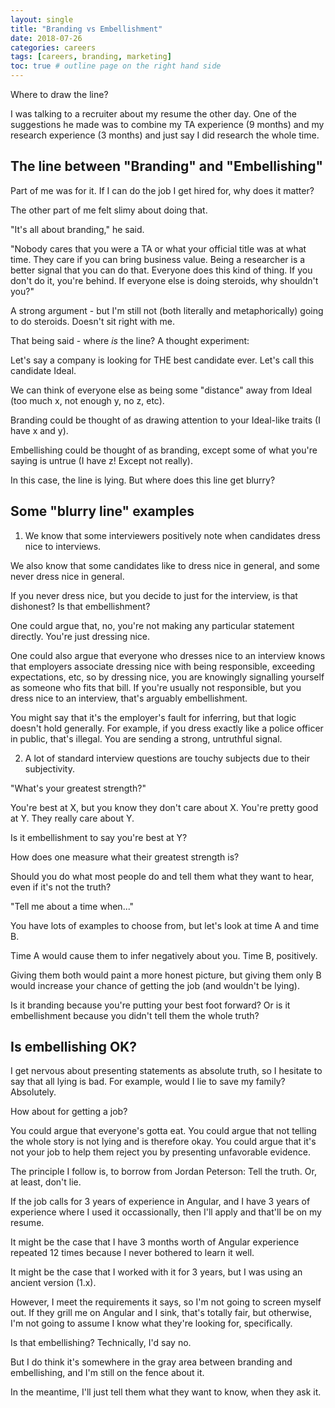 ```yaml
---
layout: single
title: "Branding vs Embellishment"
date: 2018-07-26
categories: careers
tags: [careers, branding, marketing]
toc: true # outline page on the right hand side
---
```


Where to draw the line?

I was talking to a recruiter about my resume the other day. One of the suggestions he made was to combine my TA experience (9 months) and my research experience (3 months) and just say I did research the whole time.

## The line between "Branding" and "Embellishing"

Part of me was for it. If I can do the job I get hired for, why does it matter?

The other part of me felt slimy about doing that.

"It's all about branding," he said.

"Nobody cares that you were a TA or what your official title was at what time. They care if you can bring business value. Being a researcher is a better signal that you can do that. Everyone does this kind of thing. If you don't do it, you're behind. If everyone else is doing steroids, why shouldn't you?"

A strong argument - but I'm still not (both literally and metaphorically) going to do steroids. Doesn't sit right with me.

That being said - where *is* the line? A thought experiment:

Let's say a company is looking for THE best candidate ever. Let's call this candidate Ideal.

We can think of everyone else as being some "distance" away from Ideal (too much x, not enough y, no z, etc).

Branding could be thought of as drawing attention to your Ideal-like traits (I have x and y).

Embellishing could be thought of as branding, except some of what you're saying is untrue (I have z! Except not really).

In this case, the line is lying. But where does this line get blurry?

## Some "blurry line" examples

1. We know that some interviewers positively note when candidates dress nice to interviews.

We also know that some candidates like to dress nice in general, and some never dress nice in general.

If you never dress nice, but you decide to just for the interview, is that dishonest? Is that embellishment?

One could argue that, no, you're not making any particular statement directly. You're just dressing nice.

One could also argue that everyone who dresses nice to an interview knows that employers associate dressing nice with being responsible, exceeding expectations, etc, so by dressing nice, you are knowingly signalling yourself as someone who fits that bill. If you're usually not responsible, but you dress nice to an interview, that's arguably embellishment.

You might say that it's the employer's fault for inferring, but that logic doesn't hold generally. For example, if you dress exactly like a police officer in public, that's illegal. You are sending a strong, untruthful signal.

2. A lot of standard interview questions are touchy subjects due to their subjectivity.

"What's your greatest strength?"

You're best at X, but you know they don't care about X. You're pretty good at Y. They really care about Y.

Is it embellishment to say you're best at Y?

How does one measure what their greatest strength is?

Should you do what most people do and tell them what they want to hear, even if it's not the truth?

"Tell me about a time when..."

You have lots of examples to choose from, but let's look at time A and time B.

Time A would cause them to infer negatively about you. Time B, positively.

Giving them both would paint a more honest picture, but giving them only B would increase your chance of getting the job (and wouldn't be lying).

Is it branding because you're putting your best foot forward? Or is it embellishment because you didn't tell them the whole truth?

## Is embellishing OK?

I get nervous about presenting statements as absolute truth, so I hesitate to say that all lying is bad. For example, would I lie to save my family? Absolutely.

How about for getting a job?

You could argue that everyone's gotta eat. You could argue that not telling the whole story is not lying and is therefore okay. You could argue that it's not your job to help them reject you by presenting unfavorable evidence.

The principle I follow is, to borrow from Jordan Peterson: Tell the truth. Or, at least, don't lie.

If the job calls for 3 years of experience in Angular, and I have 3 years of experience where I used it occassionally, then I'll apply and that'll be on my resume.

It might be the case that I have 3 months worth of Angular experience repeated 12 times because I never bothered to learn it well.

It might be the case that I worked with it for 3 years, but I was using an ancient version (1.x).

However, I meet the requirements it says, so I'm not going to screen myself out. If they grill me on Angular and I sink, that's totally fair, but otherwise, I'm not going to assume I know what they're looking for, specifically.

Is that embellishing? Technically, I'd say no.

But I do think it's somewhere in the gray area between branding and embellishing, and I'm still on the fence about it.

In the meantime, I'll just tell them what they want to know, when they ask it.